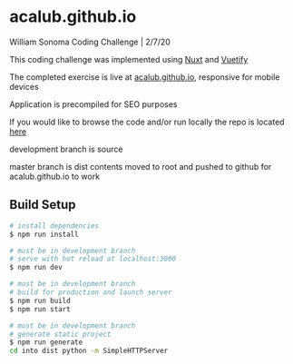 # acalub.github.io

William Sonoma Coding Challenge | 2/7/20

This coding challenge was implemented using [Nuxt](https://nuxtjs.org) and [Vuetify](https://vuetify.js)

The completed exercise is live at [acalub.github.io](https://acalub.github.io), responsive for mobile devices

Application is precompiled for SEO purposes

If you would like to browse the code and/or run locally the repo is located [here](https://github.com/acalub/acalub.github.io)

development branch is source

master branch is dist contents moved to root and pushed to github for acalub.github.io to work


## Build Setup

``` bash
# install dependencies
$ npm run install

# must be in development branch
# serve with hot reload at localhost:3000
$ npm run dev

# must be in development branch
# build for production and launch server
$ npm run build
$ npm run start

# must be in development branch
# generate static project
$ npm run generate
cd into dist python -m SimpleHTTPServer
```

